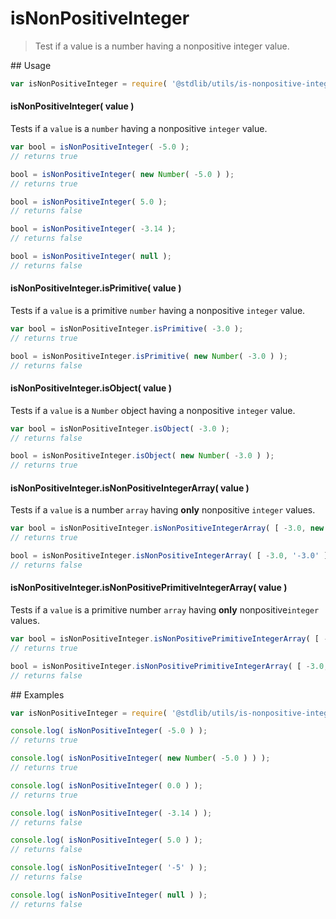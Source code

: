 isNonPositiveInteger
===
> Test if a value is a number having a nonpositive integer value.

<section class="usage">
## Usage

``` javascript
var isNonPositiveInteger = require( '@stdlib/utils/is-nonpositive-integer' );
```

#### isNonPositiveInteger( value )

Tests if a `value` is a `number` having a nonpositive `integer` value.

``` javascript
var bool = isNonPositiveInteger( -5.0 );
// returns true

bool = isNonPositiveInteger( new Number( -5.0 ) );
// returns true

bool = isNonPositiveInteger( 5.0 );
// returns false

bool = isNonPositiveInteger( -3.14 );
// returns false

bool = isNonPositiveInteger( null );
// returns false
```

#### isNonPositiveInteger.isPrimitive( value )

Tests if a `value` is a primitive `number` having a nonpositive `integer` value.

``` javascript
var bool = isNonPositiveInteger.isPrimitive( -3.0 );
// returns true

bool = isNonPositiveInteger.isPrimitive( new Number( -3.0 ) );
// returns false
```

#### isNonPositiveInteger.isObject( value )

Tests if a `value` is a `Number` object having a nonpositive `integer` value.

``` javascript
var bool = isNonPositiveInteger.isObject( -3.0 );
// returns false

bool = isNonPositiveInteger.isObject( new Number( -3.0 ) );
// returns true
```

#### isNonPositiveInteger.isNonPositiveIntegerArray( value )

Tests if a `value` is a number `array` having __only__ nonpositive `integer` values.

``` javascript
var bool = isNonPositiveInteger.isNonPositiveIntegerArray( [ -3.0, new Number(-3.0) ] );
// returns true

bool = isNonPositiveInteger.isNonPositiveIntegerArray( [ -3.0, '-3.0' ] );
// returns false
```

#### isNonPositiveInteger.isNonPositivePrimitiveIntegerArray( value )

Tests if a `value` is a primitive number `array` having __only__  nonpositive`integer` values.

``` javascript
var bool = isNonPositiveInteger.isNonPositivePrimitiveIntegerArray( [ -1.0, -0.0, -10.0 ] );
// returns true

bool = isNonPositiveInteger.isNonPositivePrimitiveIntegerArray( [ -3.0, new Number(-1.0) ] );
// returns false
```
<!-- </usage> -->


<section class="examples">
## Examples

``` javascript
var isNonPositiveInteger = require( '@stdlib/utils/is-nonpositive-integer' );

console.log( isNonPositiveInteger( -5.0 ) );
// returns true

console.log( isNonPositiveInteger( new Number( -5.0 ) ) );
// returns true

console.log( isNonPositiveInteger( 0.0 ) );
// returns true

console.log( isNonPositiveInteger( -3.14 ) );
// returns false

console.log( isNonPositiveInteger( 5.0 ) );
// returns false

console.log( isNonPositiveInteger( '-5' ) );
// returns false

console.log( isNonPositiveInteger( null ) );
// returns false
```
<!-- </examples> -->

<section class="links">
<!-- </links> -->
